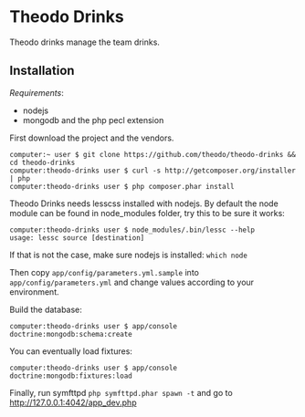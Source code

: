 # Theodo Drinks

Theodo drinks manage the team drinks.

## Installation

*Requirements*:
 * nodejs
 * mongodb and the php pecl extension

First download the project and the vendors.

    computer:~ user $ git clone https://github.com/theodo/theodo-drinks && cd theodo-drinks
    computer:theodo-drinks user $ curl -s http://getcomposer.org/installer | php
    computer:theodo-drinks user $ php composer.phar install

Theodo Drinks needs lesscss installed with nodejs. By default the node module can be found in node_modules folder, try this to be sure it works:

    computer:theodo-drinks user $ node_modules/.bin/lessc --help
    usage: lessc source [destination]

If that is not the case, make sure nodejs is installed: ```which node```

Then copy ```app/config/parameters.yml.sample``` into ```app/config/parameters.yml``` and change values according to your environment.

Build the database:

    computer:theodo-drinks user $ app/console doctrine:mongodb:schema:create

You can eventually load fixtures:

    computer:theodo-drinks user $ app/console doctrine:mongodb:fixtures:load

Finally, run symfttpd ```php symfttpd.phar spawn -t``` and go to http://127.0.0.1:4042/app_dev.php
